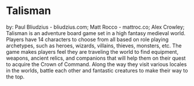 Talisman
========
by: Paul Bliudzius - bliudzius.com; 
    Matt Rocco - mattroc.co; 
    Alex Crowley;    
Talisman is an adventure board game set in a high fantasy medieval world. Players have 14 characters to choose from all based on role playing archetypes, such as heroes, wizards, villains, thieves, monsters, etc. The game makes players feel they are traveling the world to find equipment, weapons, ancient relics, and companions that will help them on their quest to acquire the Crown of Command. Along the way they visit various locales in the worlds, battle each other and fantastic creatures to make their way to the top.

